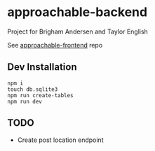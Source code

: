 # approachable-backend

Project for Brigham Andersen and Taylor English

See [approachable-frontend](https://github.com/janksmap/approachable-frontend) repo

## Dev Installation

```
npm i
touch db.sqlite3
npm run create-tables
npm run dev
```

## TODO

- Create post location endpoint
